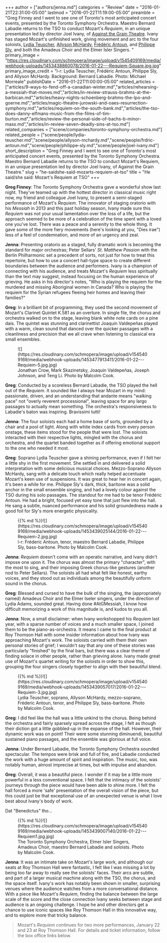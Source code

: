 +++
author = ["authors/jenna.md"]
categories = "Review"
date = "2016-01-21T22:31:00-05:00"
lastmod = "2016-01-22T11:19:00-05:00"
preamble = "Greg Finney and I went to see one of Toronto's most anticipated concert events, presented by the Toronto Symphony Orchestra. Maestro Bernard Labadie returns to the TSO to conduct Mozart's *Requiem*, in an unique presentation led by director Joel Ivany, of [Against the Grain Theatre](/scene/companies/against-the-grain-theatre/). Ivany has staged Mozart's unfinished work, giving movement and arc to the four soloists, [Lydia Teuscher](/scene/people/lydia-teuscher/), [Allyson McHardy](/scene/people/allyson-mchardy/), [Frédéric Antoun](/scene/people/frederic-antoun/), and [Philippe Sly](/scene/people/philippe-sly/), and both the Amadeus Choir and the Elmer Isler Singers. "
primary_image = "https://res.cloudinary.com/schmopera/image/upload/v1545409169/media/webhook-uploads/1453438860078/2016-01-22---Requiem-Square.jpg.jpg"
primary_image_credit = "l-r: Lydia Teuscher, Frédéric Antoun, Philippe Sly, and Allyson McHardy. Background: Bernard Labadie. Photo: Michael Morreale"
publishDate = "2016-01-22T11:00:00-05:00"
related_articles = ["articles/9-ways-to-fend-off-a-canadian-winter.md","articles/rehearsing-a-messiah-that-moves.md","articles/in-review-strauss-brahms-at-the-barbican.md","articles/heavy-nights-schoenberg-brahms-the-lpo-and-goerne.md","articles/magic-theatre-jurowski-and-oaes-resurrection-symphony.md","articles/requiem-on-the-south-bank.md","articles/the-tso-does-danny-elfmans-music-from-the-films-of-tim-burton.md","articles/review-the-personal-side-of-bachs-b-minor-mass.md","articles/in-review-seven-deadly-sins-at-tso.md"]
related_companies = ["scene/companies/toronto-symphony-orchestra.md"]
related_people = ["scene/people/lydia-teuscher.md","scene/people/allyson-mchardy.md","scene/people/frdric-antoun.md","scene/people/philippe-sly.md","scene/people/joel-ivany.md"]
short_description = "Greg Finney and I went to see one of Toronto&#039;s most anticipated concert events, presented by the Toronto Symphony Orchestra. Maestro Bernard Labadie returns to the TSO to conduct Mozart&#039;s Requiem, in an unique presentation led by director Joel Ivany, of Against the Grain Theatre."
slug = "he-saidshe-said-mozarts-requiem-at-tso"
title = "He said/she said: Mozart&#039;s Requiem at TSO"
+++

**Greg Finney**: The Toronto Symphony Orchestra gave a wonderful show last night. They've teamed up with the hottest director in classical music right now, my friend and colleague Joel Ivany, to present a semi-staged performance of Mozart's *Requiem*. The innovator of staging oratorio with his *Messiah* in 2013 and this past holiday season, Ivany made sure this *Requiem* was not your usual lamentation over the loss of a life, but the approach seemed to be more of a celebration of the time spent with a loved one you've lost. There was a peace and a serenity to the whole thing. It gave some of the more fiery movements (here's looking at you, "Dies irae") less of a feel of condemnation, and more of an urgency and zeal.

**Jenna**: Presenting oratorio as a staged, fully dramatic work is becoming the standard for major orchestras; Peter Sellars' *St. Matthew Passion* with the Berlin Philharmonic set a precedent of sorts, not just for how to treat this repertoire, but how to use a concert hall-type space to create different boundaries between the audience and performers. Ivany is a champion of connecting with his audience, and treats Mozart's *Requiem* less spiritually than the text may suggest, instead focusing on the human experience of grieving. He asks in his director's notes, "Who is playing the requiem for the murdered and missing Aboriginal women in Canada? Who is playing the requiem for the Syrian refugees fleeing heir homes and leaving their families?"

**Greg**: In a brilliant bit of programming, they used the second movement of Mozart's Clarinet Quintet K.581 as an overture. In single file, the chorus and orchestra walked on to the stage, leaving blank white note cards on a pine dais. The quintet was stunning and clarinettist Joaquin Valdepeñas played with a warm, clean sound that danced over the quicker passages with a cleanliness and precision that we all crave when listening to classical era small ensembles. 

<figure data-type="image">![](https://res.cloudinary.com/schmopera/image/upload/v1545409169/media/webhook-uploads/1453477913411/2016-01-22---Requiem-5.jpg.jpg)
<figcaption>Jonathan Crow, Mark Skazinetsky, Joaquin Valdepeñas, Joseph Johnson, and Teng Li. Photo by Malcolm Cook.</figcaption>
</figure>

**Greg**: Conducted by a scoreless Bernard Labadie, the TSO played the hell out of the *Requiem*. It sounded like I always hear Mozart in my mind: passionate, driven, and an understanding that andante means "walking pace" not "overly reverent processional", leaving space for any largo passages to actually mean something. The orchestra's responsiveness to Labadie's baton was inspiring. Bravissimi tutti!

**Jenna**: The four soloists each had a home base of sorts, grounded by a chair and a pool of light. Along with white index cards from every person onstage, these items stood for the people that were lost. The soloists interacted with their respective lights, mingled with the chorus and orchestra, and the quartet banded together as if offering emotional support to the one who needed it most.

**Greg**: Soprano Lydia Teuscher gave a shining performance, even if I felt her a little shy in the first movement. She settled in and delivered a solid interpretation with some delicious musical choices. Mezzo-Soprano Allyson McHardy, sang with a delicate touch which really helped accentuate Mozart's keen use of suspensions. It was great to hear her in concert again, it's been a while for me. Philippe Sly's dark, thick, baritone was a solid anchor in the small ensemble singing, and had a lovely colour against the TSO during his solo passages. The standout for me had to be tenor Frédéric Antoun. He had a bright, focused yet easy tone that just flew into the hall. He sang a subtle, nuanced performance and his solid groundedness made a good foil for Sly's more energetic physicality.

<figure data-type="image">{{% md %}}![](https://res.cloudinary.com/schmopera/image/upload/v1545409169/media/webhook-uploads/1453439025144/2016-01-22---Requiem-2.jpg.jpg)
<figcaption>l-r: Fréderic Antoun, tenor, maestro Bernard Labadie, Philippe Sly, bass-baritone. Photo by Malcolm Cook.</figcaption>
</figure>

**Jenna**: *Requiem* doesn't come with an operatic narrative, and Ivany didn't impose one upon it. The chorus was almost the primary "character", with the most to sing, and their imposing Greek chorus-like gestures (another nod to Peter Sellars). The soloists all had what felt like honest, earthy voices, and they stood out as individuals among the beautifully unform sound in the chorus.

**Greg**: Blessed and cursed to have the bulk of the singing, the (appropriately named) Amadeus Choir and the Elmer Iseler singers, under the direction of Lydia Adams, sounded great. Having done #AtGMessiah, I know how difficult memorizing a work of this magnitude is, and kudos to you all.

**Jenna**: Now, a small disclaimer: when Ivany workshopped his *Requiem* last year, with a sparse number of voices and a much smaller space, I joined them to be the piano-as-orchestra. It means I came to the final product at Roy Thomson Hall with some insider information about how Ivany was approaching Mozart's work. The soloists carried with them their own personal stories of grief; I wouldn't say that any one of these stories was particularly "finished" by the final bars, but there was a clear theme of finding solace in other people, rather than grieving alone. Ivany made great use of Mozart's quartet writing for the soloists in order to show this, grouping the four singers closely together to align with their beautiful blend.

<figure data-type="image">{{% md %}}![](https://res.cloudinary.com/schmopera/image/upload/v1545409169/media/webhook-uploads/1453439057017/2016-01-22---Requiem-3.jpg.jpg)
<figcaption>Lydia Teuscher, soprano, Allyson McHardy, mezzo-soprano, Fréderic Antoun, tenor, and Philippe Sly, bass-baritone. Photo by Malcolm Cook.</figcaption>
</figure>

**Greg**: I did feel like the hall was a little unkind to the chorus. Being behind the orchestra and fairly sparsely spread across the stage, I felt as though their diction got a little gobbled-up in the expanse of the hall. However, their dynamic work was on point! Their were some stunning diminuendi, beautiful sustained piano passages, and the ensemble was glorious at full voice.

**Jenna**: Under Bernard Labadie, the Toronto Symphony Orchestra sounded spectacular. The tempos were brisk and full of fire, and Labadie conducted the work with a huge amount of spirit and inspiration. The music, too, was notably human, almost imprecise at times, but with impulse and abandon.

**Greg**: Overall, it was a beautiful piece. I wonder if it may be a little more powerful in a less conventional space. I felt that the intimacy of the soloists' journeys through the piece would have been able to shine more. I felt the hall forced a more 'safe' presentation of the overall vision of the piece, but this could just be that exceptional use of an unexpected venue is what I love best about Ivany's body of work.

Dat "Benedictus" tho...

<figure data-type="image">{{% md %}}![](https://res.cloudinary.com/schmopera/image/upload/v1545409169/media/webhook-uploads/1453439007140/2016-01-22---Requiem1.jpg.jpg)
<figcaption>The Toronto Symphony Orchestra, Elmer Isler Singers, Amadeus Choir, maestro Bernard Labadie and soloists. Photo by Malcolm Cook.</figcaption>
</figure>

**Jenna**: It was an intimate take on Mozart's large work, and although our seats at Roy Thomson Hall were fantastic, I felt like I was missing a lot by being too far away to really see the soloists' faces. Their arcs are subtle, and part of a larger musical machine along with the TSO, the chorus, and the space itself. Ivany's work has notably been shown in smaller, surprising venues where the audience watches from a more conversational distance. With a piece like Mozart's *Requiem*, finding the balance between the large scale of the score and the close connection Ivany seeks between stage and audience is an ongoing challenge. I hope he and other directors get a chance to use iconic spaces like Roy Thomson Hall in this innovative way, and to explore more that tricky balance.

>Mozart's *Requiem* continues for two more performances, January 22 and 23 at Roy Thomson Hall. For details and ticket information, follow the box office links below.
